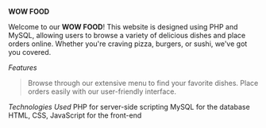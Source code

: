 **WOW FOOD**

Welcome to our **WOW FOOD**! This website is designed using PHP and MySQL, allowing users to browse a variety of delicious dishes and place orders online. Whether you're craving pizza, burgers, or sushi, we've got you covered.

_Features_
>Browse through our extensive menu to find your favorite dishes.
>Place orders easily with our user-friendly interface.

_Technologies Used_
PHP for server-side scripting
MySQL for the database
HTML, CSS, JavaScript for the front-end
